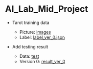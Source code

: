 # AI_Lab_Mid_Project

* Tarot training data
    * Picture: [images](https://drive.google.com/drive/folders/1BFJMue5FtOIt0e_bLsHMeyu8z_tA4O0I?usp=share_link)
    * Label: [label_ver_0.json](https://github.com/JiaYouChen2003/AI_Lab_Mid_Project/blob/main/label_ver_0.json)

* Add testing result
    * Data: [test](https://github.com/JiaYouChen2003/AI_Lab_Mid_Project/tree/main/test)
    * Version 0: [result_ver_0](https://github.com/JiaYouChen2003/AI_Lab_Mid_Project/tree/main/result_ver_0)